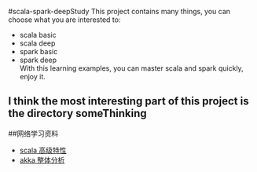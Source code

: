 #scala-spark-deepStudy
This project contains many things, you can choose what you are interested to:</br>
* scala basic </br>
* scala deep</br>
* spark basic</br>
* spark deep</br>
With this learning examples, you can master scala and spark quickly, enjoy it.

## I think the most interesting part of this project is the directory someThinking

##网络学习资料
 * [scala 高级特性](http://udn.yyuap.com/doc/guides-to-scala-book/introduction.html)
 * [akka 整体分析](http://www.csdn.net/article/2014-12-17/2823174)